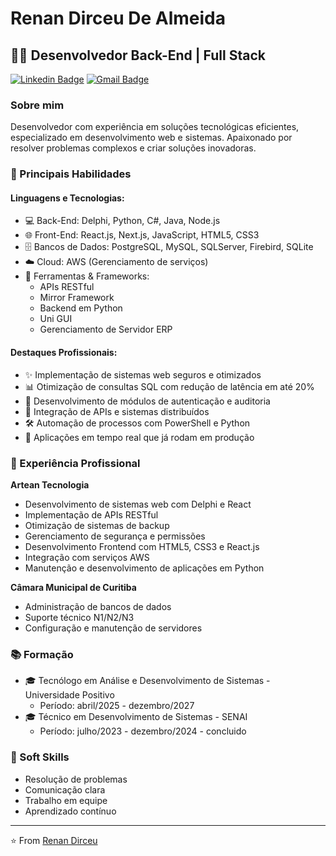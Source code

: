 # Renan Dirceu De Almeida

## 👨‍💻 Desenvolvedor Back-End | Full Stack

[![Linkedin Badge](https://img.shields.io/badge/-LinkedIn-blue?style=flat-square&logo=Linkedin&logoColor=white&link=https://www.linkedin.com/in/renan-dirceu-de-almeida-16645025a/)](https://www.linkedin.com/in/renan-dirceu-de-almeida-16645025a/)
[![Gmail Badge](https://img.shields.io/badge/-Gmail-c14438?style=flat-square&logo=Gmail&logoColor=white&link=mailto:tatusage@gmail.com)](mailto:tatusage@gmail.com)

### Sobre mim
Desenvolvedor com experiência em soluções tecnológicas eficientes, especializado em desenvolvimento web e sistemas. Apaixonado por resolver problemas complexos e criar soluções inovadoras.

### 🚀 Principais Habilidades

#### Linguagens e Tecnologias:
- 💻 Back-End: Delphi, Python, C#, Java, Node.js
- 🌐 Front-End: React.js, Next.js, JavaScript, HTML5, CSS3
- 🗄️ Bancos de Dados: PostgreSQL, MySQL, SQLServer, Firebird, SQLite
- ☁️ Cloud: AWS (Gerenciamento de serviços)
- 🔧 Ferramentas & Frameworks:
  - APIs RESTful
  - Mirror Framework
  - Backend em Python
  - Uni GUI
  - Gerenciamento de Servidor ERP

#### Destaques Profissionais:
- ✨ Implementação de sistemas web seguros e otimizados
- 📊 Otimização de consultas SQL com redução de latência em até 20%
- 🔐 Desenvolvimento de módulos de autenticação e auditoria
- 🔄 Integração de APIs e sistemas distribuídos
- 🛠️ Automação de processos com PowerShell e Python
- 🔧 Aplicações em tempo real que já rodam em produção

### 💼 Experiência Profissional

**Artean Tecnologia**
- Desenvolvimento de sistemas web com Delphi e React
- Implementação de APIs RESTful
- Otimização de sistemas de backup
- Gerenciamento de segurança e permissões
- Desenvolvimento Frontend com HTML5, CSS3 e React.js
- Integração com serviços AWS
- Manutenção e desenvolvimento de aplicações em Python

**Câmara Municipal de Curitiba**
- Administração de bancos de dados
- Suporte técnico N1/N2/N3
- Configuração e manutenção de servidores

### 📚 Formação
- 🎓 Tecnólogo em Análise e Desenvolvimento de Sistemas - Universidade Positivo
  - Período: abril/2025 - dezembro/2027
- 🎓 Técnico em Desenvolvimento de Sistemas - SENAI
  - Período: julho/2023 - dezembro/2024 - concluido
  
### 🌟 Soft Skills
- Resolução de problemas
- Comunicação clara
- Trabalho em equipe
- Aprendizado contínuo

---
⭐️ From [Renan Dirceu](https://github.com/seu-usuario) 

